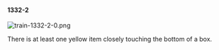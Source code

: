 #### 1332-2
![train-1332-2-0.png](https://github.com/lil-lab/nlvr/raw/master/nlvr/train/images/63/train-1332-2-0.png "train-1332-2-0.png")

There is at least one yellow item closely touching the bottom of a box.